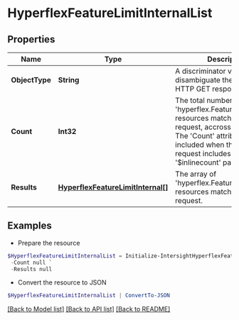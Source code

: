 # HyperflexFeatureLimitInternalList
## Properties

Name | Type | Description | Notes
------------ | ------------- | ------------- | -------------
**ObjectType** | **String** | A discriminator value to disambiguate the schema of a HTTP GET response body. | 
**Count** | **Int32** | The total number of &#39;hyperflex.FeatureLimitInternal&#39; resources matching the request, accross all pages. The &#39;Count&#39; attribute is included when the HTTP GET request includes the &#39;$inlinecount&#39; parameter. | [optional] 
**Results** | [**HyperflexFeatureLimitInternal[]**](HyperflexFeatureLimitInternal.md) | The array of &#39;hyperflex.FeatureLimitInternal&#39; resources matching the request. | [optional] 

## Examples

- Prepare the resource
```powershell
$HyperflexFeatureLimitInternalList = Initialize-IntersightHyperflexFeatureLimitInternalList  -ObjectType null `
 -Count null `
 -Results null
```

- Convert the resource to JSON
```powershell
$HyperflexFeatureLimitInternalList | ConvertTo-JSON
```

[[Back to Model list]](../README.md#documentation-for-models) [[Back to API list]](../README.md#documentation-for-api-endpoints) [[Back to README]](../README.md)


